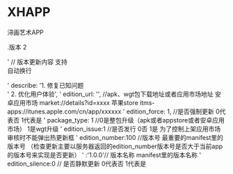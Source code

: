 # XHAPP
浔画艺术APP



.版本 2

' // 版本更新内容 支持<br>自动换行

' describe: '1. 修复已知问题<br>
' 2. 优化用户体验',
' edition_url: '', //apk、wgt包下载地址或者应用市场地址  安卓应用市场 market://details?id=xxxx 苹果store itms-apps://itunes.apple.com/cn/app/xxxxxx
' edition_force: 1, //是否强制更新 0代表否 1代表是
' package_type: 1 //0是整包升级（apk或者appstore或者安卓应用市场） 1是wgt升级
' edition_issue:1 //是否发行  0否 1是 为了控制上架应用市场审核时不能弹出热更新框
' edition_number:100 //版本号 最重要的manifest里的版本号 （检查更新主要以服务器返回的edition_number版本号是否大于当前app的版本号来实现是否更新）
'  :'1.0.0'// 版本名称 manifest里的版本名称
' edition_silence:0 // 是否静默更新 0代表否 1代表是

